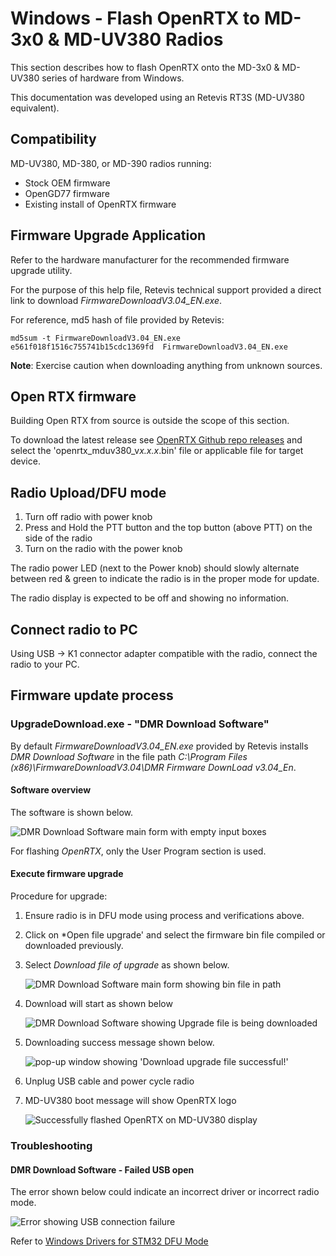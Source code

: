# Windows - Flash OpenRTX to MD-3x0 & MD-UV380 Radios

This section describes how to flash OpenRTX onto the MD-3x0 & MD-UV380 series of hardware from Windows.

This documentation was developed using an Retevis RT3S (MD-UV380 equivalent).

## Compatibility

MD-UV380, MD-380, or MD-390 radios running:

- Stock OEM firmware
- OpenGD77 firmware
- Existing install of OpenRTX firmware

## Firmware Upgrade Application

Refer to the hardware manufacturer for the recommended firmware upgrade utility.

For the purpose of this help file, Retevis technical support provided a direct link to download *FirmwareDownloadV3.04_EN.exe*. 

For reference, md5 hash of file provided by Retevis:

```text
md5sum -t FirmwareDownloadV3.04_EN.exe 
e561f018f1516c755741b15cdc1369fd  FirmwareDownloadV3.04_EN.exe
```

**Note**: Exercise caution when downloading anything from unknown sources.

## Open RTX firmware

Building Open RTX from source is outside the scope of this section. 

To download the latest release see [OpenRTX Github repo releases](https://github.com/OpenRTX/OpenRTX/releases) and select the 'openrtx_mduv380_v*x.x.x*.bin' file or applicable file for target device.

## Radio Upload/DFU mode

1. Turn off radio with power knob
2. Press and Hold the PTT button and the top button (above PTT) on the side of the radio
3. Turn on the radio with the power knob

The radio power LED (next to the Power knob) should slowly alternate between red & green to indicate the radio is in the proper mode for update.

The radio display is expected to be off and showing no information.

## Connect radio to PC

Using USB -> K1 connector adapter compatible with the radio, connect the radio to your PC.

## Firmware update process

### UpgradeDownload.exe - "DMR Download Software"

By default *FirmwareDownloadV3.04_EN.exe* provided by Retevis installs *DMR Download Software* in the file path *C:\Program Files (x86)\FirmwareDownloadV3.04\DMR Firmware DownLoad v3.04_En*.

#### Software overview

The software is shown below.

![DMR Download Software main form with empty input boxes](../_media/uv380_flash_win_UpgradeDownloadSW_blank.jpg)

For flashing *OpenRTX*, only the User Program section is used.

#### Execute firmware upgrade

Procedure for upgrade:

1. Ensure radio is in DFU mode using process and verifications above.
2. Click on *Open file upgrade' and select the firmware bin file compiled or downloaded previously.
3. Select *Download file of upgrade* as shown below.

    ![DMR Download Software main form showing bin file in path](../_media/uv380_flash_win_UpgradeDownloadSW_downloadFile.jpg)

4. Download will start as shown below

    ![DMR Download Software showing Upgrade file is being downloaded](../_media/uv380_flash_win_UpgradeDownloadSW_downloading.jpg)

5. Downloading success message shown below.

    ![pop-up window showing 'Download upgrade file successful!'](../_media/uv380_flash_win_UpgradeDownloadSW_complete.jpg)

6. Unplug USB cable and power cycle radio
7. MD-UV380 boot message will show OpenRTX logo

    ![Successfully flashed OpenRTX on MD-UV380 display](../_media/uv380_flash_openrtx_logo.jpg)

### Troubleshooting

#### DMR Download Software - Failed USB open

The error shown below could indicate an incorrect driver or incorrect radio mode.

![Error showing USB connection failure](../_media/uv380_flash_win_UpgradeDownloadSW_openfailed.jpg)

Refer to [Windows Drivers for STM32 DFU Mode](./win-stm32drivers.md)